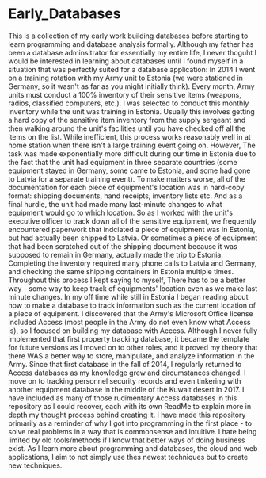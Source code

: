 # Early_Databases
  This is a collection of my early work building databases before starting to learn programming and database analysis formally. Although my father has been a database adminsitrator for essentially my entire life, I never thoguht I would be interested in learning about databases until I found myself in a situation that was perfectly suited for a database application:
  In 2014 I went on a training rotation with my Army unit to Estonia (we were stationed in Germany, so it wasn't as far as you might initially think). Every month, Army units must conduct a 100% inventory of their sensitive items (weapons, radios, classified computers, etc.). I was selected to conduct this monthly inventory while the unit was training in Estonia. Usually this involves getting a hard copy of the sensitive item inventory from the supply sergeant and then walking around the unit's facilities until you have checked off all the items on the list.
   While inefficient, this process works reasonably well in at home station when there isn't a large training event going on. However, The task was made exponentially more difficult during our time in Estonia due to the fact that the unit had equipment in three separate countries (some equipment stayed in Germany, some came to Estonia, and  some had gone to Latvia for a separate training event). To make matters worse, all of the documentation for each piece of equipment's location was in hard-copy format: shipping documents, hand receipts, inventory lists etc. And as a final hurdle, the unit had made many last-minute changes to what equipment would go to which location. 
   So as I worked with the unit's executive officer to track down all of the sensitive equipment, we frequently encountered paperwork that indciated a piece of equipment was in Estonia, but had actually been shipped to Latvia. Or sometimes a piece of equipment that had been scratched out of the shipping document because it was supposed to remain in Germany, actually made the trip to Estonia. Completing the inventory required many phone calls to Latvia and Germany, and checking the same shipping containers in Estonia multiple times. Throughout this process I kept saying to myself, There has to be a better way - some way to keep track of equipments' location even as we make last minute changes.
   In my off time while still in Estonia I began reading about how to make a database to track information such as the current location of a piece of equipment. I discovered that the Army's Microsoft Office license included Access (most people in the Army do not even know what Access is), so I focused on building my database with Access. Although I never fully implemented that first property tracking database, it became the template for future versions as I moved on to other roles, and it proved my theory that there WAS a better way to store, manipulate, and analyze information in the Army. 
   Since that first database in the fall of 2014, I regularly returned to Access databases as my knowledge grew and circumstances changed. I move on to tracking personnel security records and even tinkering with another equipment database in the middle of the Kuwait desert in 2017. 
   I have included as many of those rudimentary Access databases in this repository as I could recover, each with its own ReadMe to explain more in depth my thought process behind creating it. I have made this repository primarily as a reminder of why I got into programming in the first place - to solve real problems in a way that is commonsense and intuitive. I hate being limited by old tools/methods if I know that better ways of doing business exist. As I learn more about programming and databases, the cloud and web applications, I aim to not simply use thes newest techniques but to create new techniques. 
